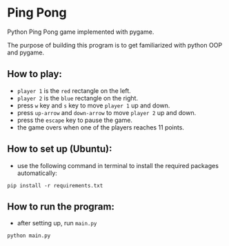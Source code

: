 # Ping Pong
Python Ping Pong game implemented with pygame.

The purpose of building this program is to get familiarized with python OOP and pygame.

How to play:
-
* `player 1` is the `red` rectangle on the left.
* `player 2` is the `blue` rectangle on the right.
* press `w` key and `s` key to move `player 1` up and down.
* press `up-arrow` and `down-arrow` to move `player 2` up and down.
* press the `escape` key to pause the game.
* the game overs when one of the players reaches 11 points.

How to set up (Ubuntu):
-
* use the following command in terminal to install the required packages automatically:
```
pip install -r requirements.txt
```

How to run the program:
-
* after setting up, run `main.py`
```
python main.py
```
